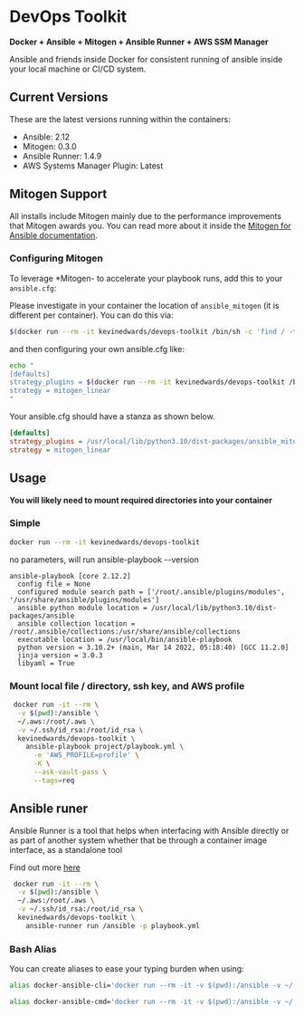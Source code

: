 # DevOps Toolkit

**Docker + Ansible + Mitogen + Ansible Runner + AWS SSM Manager**

Ansible and friends inside Docker for consistent running of ansible inside your local machine or CI/CD system.

## Current Versions

These are the latest versions running within the containers:

- Ansible: 2.12
- Mitogen: 0.3.0
- Ansible Runner: 1.4.9
- AWS Systems Manager Plugin: Latest

## Mitogen Support

All installs include Mitogen mainly due to the performance improvements that Mitogen awards you. You can read more about it inside the [Mitogen for Ansible documentation](https://mitogen.readthedocs.io/en/stable/ansible.html).

### Configuring Mitogen

To leverage *Mitogen- to accelerate your playbook runs, add this to your ```ansible.cfg```:

Please investigate in your container the location of `ansible_mitogen` (it is different per container). You can do this via:

```bash
$(docker run --rm -it kevinedwards/devops-toolkit /bin/sh -c 'find / -type d | grep "ansible_mitogen/plugins" | sort | head -n 1')
```

and then configuring your own ansible.cfg like:


```bash
echo "
[defaults]
strategy_plugins = $(docker run --rm -it kevinedwards/devops-toolkit /bin/sh -c 'find / -type d | grep "ansible_mitogen/plugins" | sort | head -n 1')
strategy = mitogen_linear
"
```

Your ansible.cfg should have a stanza as shown below.

```ini
[defaults]
strategy_plugins = /usr/local/lib/python3.10/dist-packages/ansible_mitogen/plugins
strategy = mitogen_linear
```

## Usage

**You will likely need to mount required directories into your container**

### Simple

```bash
docker run --rm -it kevinedwards/devops-toolkit
```

no parameters, will run ansible-playbook --version

```shell
ansible-playbook [core 2.12.2]
  config file = None
  configured module search path = ['/root/.ansible/plugins/modules', '/usr/share/ansible/plugins/modules']
  ansible python module location = /usr/local/lib/python3.10/dist-packages/ansible
  ansible collection location = /root/.ansible/collections:/usr/share/ansible/collections
  executable location = /usr/local/bin/ansible-playbook
  python version = 3.10.2+ (main, Mar 14 2022, 05:18:40) [GCC 11.2.0]
  jinja version = 3.0.3
  libyaml = True
```


### Mount local file / directory, ssh key, and AWS profile

```bash
 docker run -it --rm \
  -v $(pwd):/ansible \
  ~/.aws:/root/.aws \
  -v ~/.ssh/id_rsa:/root/id_rsa \
  kevinedwards/devops-toolkit \
    ansible-playbook project/playbook.yml \
      -e 'AWS_PROFILE=profile' \
      -K \
      --ask-vault-pass \
      --tags=req
```

## Ansible runer

Ansible Runner is a tool that helps when interfacing with Ansible directly or as part of another system whether that be through a container image interface, as a standalone tool

Find out more [here](https://ansible-runner.readthedocs.io/en/stable/)

```bash
 docker run -it --rm \
  -v $(pwd):/ansible \
  ~/.aws:/root/.aws \
  -v ~/.ssh/id_rsa:/root/id_rsa \
  kevinedwards/devops-toolkit \
    ansible-runner run /ansible -p playbook.yml
 ```

 ### Bash Alias

You can create aliases to ease your typing burden when using:

```bash
alias docker-ansible-cli='docker run --rm -it -v $(pwd):/ansible -v ~/.ssh/id_rsa:/root/.ssh/id_rsa --workdir=/ansible kevinedwards/devops-toolkit bash'

alias docker-ansible-cmd='docker run --rm -it -v $(pwd):/ansible -v ~/.ssh/id_rsa:/root/.ssh/id_rsa --workdir=/ansible kevinedwards/devops-toolkit '
```
